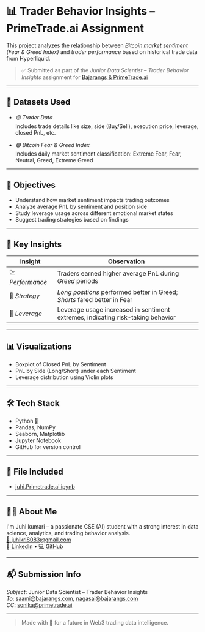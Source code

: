 
# 📊 Trader Behavior Insights – PrimeTrade.ai Assignment

This project analyzes the relationship between *Bitcoin market sentiment (Fear & Greed Index)* and *trader performance* based on historical trade data from Hyperliquid.

> ✅ Submitted as part of the *Junior Data Scientist – Trader Behavior Insights* assignment for [Bajarangs & PrimeTrade.ai](https://primetrade.ai)

---

## 📁 Datasets Used

- *🟡 Trader Data*  
  Includes trade details like size, side (Buy/Sell), execution price, leverage, closed PnL, etc.

- *🟢 Bitcoin Fear & Greed Index*  
  Includes daily market sentiment classification: Extreme Fear, Fear, Neutral, Greed, Extreme Greed

---

## 📌 Objectives

- Understand how market sentiment impacts trading outcomes  
- Analyze average PnL by sentiment and position side  
- Study leverage usage across different emotional market states  
- Suggest trading strategies based on findings

---

## 🧠 Key Insights

| Insight | Observation |
|--------|-------------|
| 💹 *Performance* | Traders earned higher average PnL during *Greed* periods |
| 🧭 *Strategy* | *Long positions* performed better in Greed; *Shorts* fared better in Fear |
| 🎯 *Leverage* | Leverage usage increased in sentiment extremes, indicating risk-taking behavior |

---

## 📊 Visualizations

- Boxplot of Closed PnL by Sentiment  
- PnL by Side (Long/Short) under each Sentiment  
- Leverage distribution using Violin plots

---

## 🛠 Tech Stack

- Python 🐍  
- Pandas, NumPy  
- Seaborn, Matplotlib  
- Jupyter Notebook  
- GitHub for version control  

---

## 📄 File Included

- [juhi.Primetrade.ai.ipynb](./Trader_Sentiment_Analysis.ipynb)

---

## 🙋‍♀ About Me

I'm Juhi kumari – a passionate CSE (AI) student with a strong interest in data science, analytics, and trading behavior analysis.  
[📧 juhikri8083@gmail.com](mailto:juhikri8083@gmail.com)  
[🔗 LinkedIn](https://www.linkedin.com/in/juhi-kumari-5b4b09258/) • [💻 GitHub](https://github.com/Juhi8083)

---

## 📬 Submission Info

*Subject*: Junior Data Scientist – Trader Behavior Insights  
*To*: saami@bajarangs.com, nagasai@bajarangs.com  
*CC*: sonika@primetrade.ai

---

> Made with 💙 for a future in Web3 trading data intelligence.
